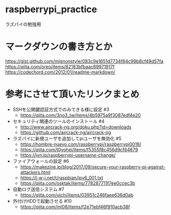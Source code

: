 # raspberrypi_practice
ラズパイの勉強用

# マークダウンの書き方とか
https://gist.github.com/mignonstyle/083c9e1651d7734f84c99b8cf49d57fa  
https://qiita.com/oreo/items/82183bfbaac69971917f  
https://codechord.com/2012/01/readme-markdown/  

# 参考にさせて頂いたリンクまとめ
- SSHを公開鍵認証方式でのみできる様に設定 #3
  - https://qiita.com/3no3_tw/items/4b5975a9f3087edf4e20
- セキュリティ関連のツールのインストール #4
  - http://www.aircrack-ng.org/doku.php?id=downloads
  - https://github.com/aircrack-ng/aircrack-ng
- ラズパイに新規ユーザを追加してpiユーザを無効化 #5
  - https://hombre-nuevo.com/raspberrypi/raspberrypi0019/
  - https://qiita.com/t0yohei/items/f5355f8c456d9cf64679
  - https://jyn.jp/raspberrypi-username-change/
- ファイアウォールの設定 #6
  - https://makezine.jp/blog/2017/09/secure-your-raspberry-pi-against-attackers.html
  - https://l-w-i.net/t/raspbian/ipv6_001.txt
  - https://qiita.com/osktak/items/778287711f7ee0ccec3b
- 自動ログ送信システム #7
  - https://qiita.com/uichi/items/03951c246faee636d0ab
- 外付けHDDで起動させる #10
  - https://qiita.com/mt08/items/f2e71ebf46f910acb38f

